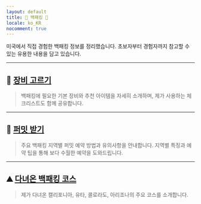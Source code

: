 ```yaml
---
layout: default
title: 🌲 백패킹 🌲
locale: ko_KR
nocomment: true
---
```


미국에서 직접 경험한 백패킹 정보를 정리했습니다. 초보자부터 경험자까지 참고할 수 있는 유용한 내용을 담고 있습니다.

---
## 🎒 **[장비 고르기](./gears)**
> 백패킹에 필요한 기본 장비와 추천 아이템을 자세히 소개하며, 제가 사용하는 체크리스트도 함께 공유합니다.

---
## 📝 **[퍼밋 받기](./permits)**
> 주요 백패킹 지역별 퍼밋 예약 방법과 유의사항을 안내합니다. 지역별 특징과 예약 팁을 통해 보다 수월한 예약을 도와드립니다.

---
## ⛰️ **[다녀온 백패킹 코스](./routes)**
> 제가 다녀온 캘리포니아, 유타, 콜로라도, 아리조나의 주요 코스를 소개합니다.
